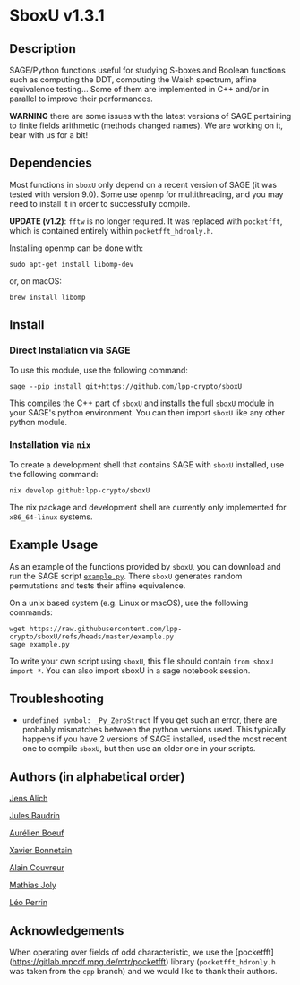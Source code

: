 # SboxU v1.3.1

## Description

SAGE/Python functions useful for studying S-boxes and Boolean
functions such as computing the DDT, computing the Walsh spectrum,
affine equivalence testing... Some of them are implemented in C++
and/or in parallel to improve their performances.

**WARNING** there are some issues with the latest versions of SAGE pertaining to finite fields arithmetic (methods changed names). We are working on it, bear with us for a bit!


## Dependencies

Most functions in `sboxU` only depend on a recent version of SAGE (it was tested with
version 9.0). Some use `openmp` for multithreading, and you may need to install it in order to successfully compile. 

**UPDATE (v1.2)**: `fftw` is no longer required. It was replaced with `pocketfft`, which is contained entirely within `pocketfft_hdronly.h`.

Installing openmp can be done with:

    sudo apt-get install libomp-dev

or, on macOS:

    brew install libomp


## Install

### Direct Installation via SAGE

To use this module, use the following command:

    sage --pip install git+https://github.com/lpp-crypto/sboxU

This compiles the C++ part of `sboxU` and installs the full `sboxU` module
in your SAGE's python environment. You can then import `sboxU` like
any other python module.

### Installation via `nix`

To create a development shell that contains SAGE with `sboxU` installed, use the following command:

    nix develop github:lpp-crypto/sboxU

The nix package and development shell are currently only implemented for `x86_64-linux` systems.

## Example Usage

As an example of the functions provided by `sboxU`, you can download and run the SAGE script [`example.py`](https://raw.githubusercontent.com/lpp-crypto/sboxU/refs/heads/master/example.py).
There `sboxU` generates random permutations and tests their affine
equivalence.

On a unix based system (e.g. Linux or macOS), use the following commands:

    wget https://raw.githubusercontent.com/lpp-crypto/sboxU/refs/heads/master/example.py
    sage example.py


To write your own script using `sboxU`, this file should contain `from sboxU import *`.
You can also import sboxU in a sage notebook session.


## Troubleshooting

- `undefined symbol: _Py_ZeroStruct` If you get such an error, there
  are probably mismatches between the python versions used. This
  typically happens if you have 2 versions of SAGE installed, used the
  most recent one to compile `sboxU`, but then use an older one in
  your scripts.

## Authors (in alphabetical order)

[Jens Alich](https://informatik.rub.de/ac-personen/alich/)

[Jules Baudrin](https://who.paris.inria.fr/Jules.Baudrin/)

[Aurélien Boeuf](https://who.paris.inria.fr/Aurelien.Boeuf/)

[Xavier Bonnetain](https://bonneta.in/)

[Alain Couvreur](http://www.lix.polytechnique.fr/Labo/Alain.Couvreur/)

[Mathias Joly](https://github.com/MathiasJoly)

[Léo Perrin](https://who.paris.inria.fr/Leo.Perrin/)

## Acknowledgements

When operating over fields of odd characteristic, we use the [pocketfft] (https://gitlab.mpcdf.mpg.de/mtr/pocketfft) library (`pocketfft_hdronly.h` was taken from the `cpp` branch) and we would like to thank their authors.
